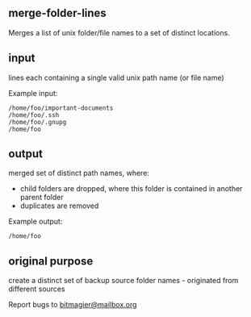 merge-folder-lines
---
Merges a list of unix folder/file names to a set of distinct locations.

input
---
lines each containing a single valid unix path name (or file name)

Example input:
```
/home/foo/important-documents
/home/foo/.ssh
/home/foo/.gnupg
/home/foo
```

output
---
merged set of distinct path names, where:
- child folders are dropped, where this folder is contained in another parent folder
- duplicates are removed

Example output:
```
/home/foo
```

original purpose
---
create a distinct set of backup source folder names - originated from different sources

Report bugs to bitmagier@mailbox.org